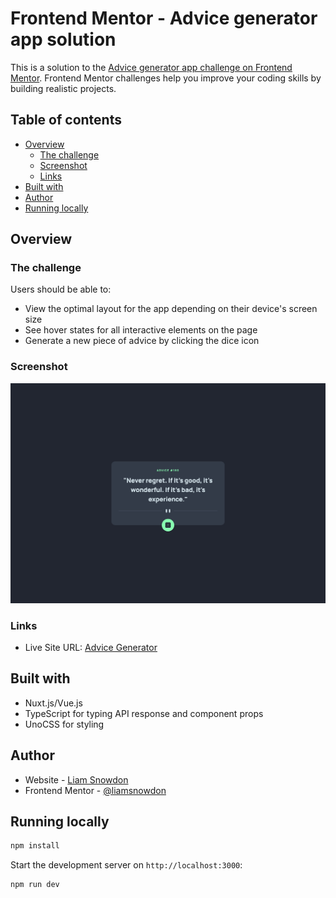 # Frontend Mentor - Advice generator app solution

This is a solution to the [Advice generator app challenge on Frontend Mentor](https://www.frontendmentor.io/challenges/advice-generator-app-QdUG-13db). Frontend Mentor challenges help you improve your coding skills by building realistic projects.

## Table of contents

- [Overview](#overview)
  - [The challenge](#the-challenge)
  - [Screenshot](#screenshot)
  - [Links](#links)
- [Built with](#built-with)
- [Author](#author)
- [Running locally](#running-locally)

## Overview

### The challenge

Users should be able to:

- View the optimal layout for the app depending on their device's screen size
- See hover states for all interactive elements on the page
- Generate a new piece of advice by clicking the dice icon

### Screenshot

![](./challenge/screenshot.jpeg)

### Links

- Live Site URL: [Advice Generator](https://challenges.liamsnowdon.uk/advice-generator)

## Built with

- Nuxt.js/Vue.js
- TypeScript for typing API response and component props
- UnoCSS for styling

## Author

- Website - [Liam Snowdon](https://liamsnowdon.uk)
- Frontend Mentor - [@liamsnowdon](https://www.frontendmentor.io/profile/liamsnowdon)

## Running locally

```bash
npm install
```

Start the development server on `http://localhost:3000`:

```bash
npm run dev
```
